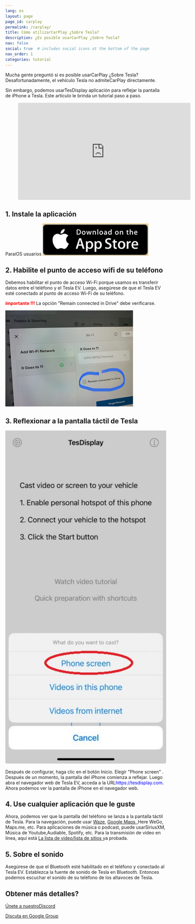 ```yaml
---
lang: es
layout: page
page_id: carplay
permalink: /carplay/
title: Cómo utilizarCarPlay ¿Sobre Tesla?
description: ¿Es posible usarCarPlay ¿Sobre Tesla?
nav: false
social: true  # includes social icons at the bottom of the page
nav_order: 1
categories: tutorial
---
```


Mucha gente preguntó si es posible usarCarPlay ¿Sobre Tesla? Desafortunadamente, el vehículo Tesla no admiteCarPlay directamente.

Sin embargo, podemos usarTesDisplay aplicación para reflejar la pantalla de iPhone a Tesla. Este artículo le brinda un tutorial paso a paso.

<!-- blank line -->
<figure class= "video-container" >
  <iframe width= "540"  height= "303"  src= "https://www.youtube.com/embed/7gpRzQRM3uk"  frameborder= "0"  allowfullscreen= "true" > </iframe>
</figure>
<!-- blank line -->

## 1. Instale la aplicación
ParaiOS usuarios
<a id = "appstore"  href = "https://apps.apple.com/app/tesdisplay-screen-mirror/id6469987744" >
  <img src= "/assets/img/app-store-badge.png"  height= "100px" >
</a>

## 2. Habilite el punto de acceso wifi de su teléfono
<p> Debemos habilitar el punto de acceso Wi-Fi porque usamos es transferir datos entre el teléfono y el Tesla EV.
Luego, asegúrese de que el Tesla EV esté conectado al punto de acceso Wi-Fi de su teléfono. </p>
<p><span style= "color: red" > <b> importante !!! </b></span> La opción "Remain connected in Drive"  debe verificarse. </p>
<img src= "/assets/img/wifi-connected.jpg"  height= "300px" >

## 3. Reflexionar a la pantalla táctil de Tesla
<p style= "text-align: center;" >
<img src= "/assets/img/iphone-screen.jpg"  alt= "The start choice of TesDisplay app"  width= "540px" >
</p>
Después de configurar, haga clic en el botón Inicio. Elegir "Phone screen" . Después de un momento, la pantalla del iPhone comienza a reflejar.
Luego abra el navegador web de Tesla EV, acceda a la URL<span style= "color:blue" >https://tesdisplay.com</span>. Ahora podemos ver la pantalla de iPhone en el navegador web.

## 4. Use cualquier aplicación que le guste
Ahora, podemos ver que la pantalla del teléfono se lanza a la pantalla táctil de Tesla.
Para la navegación, puede usar <a href = "/waze" >Waze</a>, <a href = "/gmap" > Google Maps </a>,Here WeGo, Maps.me, etc.
Para aplicaciones de música o podcast, puede usarSiriusXM, Música de Youtube,Audiable, Spotify, etc.
Para la transmisión de video en línea, aquí está <a href = "/sites" > La lista de video/lista de sitios </a> ya probada.

## 5. Sobre el sonido
Asegúrese de que el Bluetooth esté habilitado en el teléfono y conectado al Tesla EV.
Establezca la fuente de sonido de Tesla en Bluetooth.
Entonces podemos escuchar el sonido de su teléfono de los altavoces de Tesla.

## Obtener más detalles?
<p> <a href = "https://discord.gg/Tvbs9uWcN9"  Target = "_blank" > Únete a nuestroDiscord</a> </p>
<p> <a href = "https://groups.google.com/g/tesla-display"  Target = "_blank" > Discuta en Google Group </a> </p>

